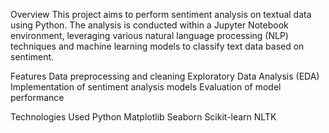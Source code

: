 Overview
This project aims to perform sentiment analysis on textual data using Python. The analysis is conducted within a Jupyter Notebook environment, leveraging various natural language processing (NLP) techniques and machine learning models to classify text data based on sentiment.

Features
Data preprocessing and cleaning
Exploratory Data Analysis (EDA)
Implementation of sentiment analysis models
Evaluation of model performance

Technologies Used
Python
Matplotlib
Seaborn
Scikit-learn
NLTK
